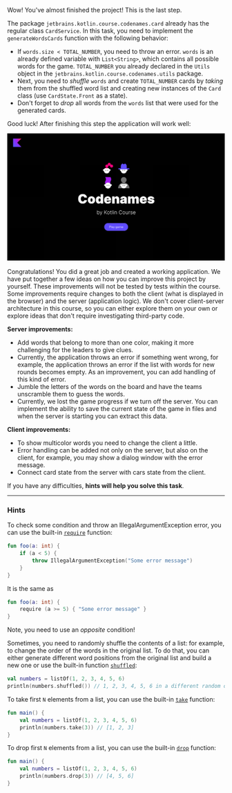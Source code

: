 Wow! You've almost finished the project! This is the last step.

The package `jetbrains.kotlin.course.codenames.card` already has the regular class `CardService`. In this task, you need to implement the `generateWordsCards` function with the following behavior:
- If `words.size < TOTAL_NUMBER`, you need to throw an error. `words` is an already defined variable with `List<String>`, which contains all possible words for the game. `TOTAL_NUMBER` you already declared in the `Utils` object in the `jetbrains.kotlin.course.codenames.utils` package.
- Next, you need to _shuffle_ `words` and create `TOTAL_NUMBER` cards by _taking_ them from the shuffled word list and creating new instances of the `Card` class (use `CardState.Front` as a state).
- Don't forget to _drop_ all words from the `words` list that were used for the generated cards.

Good luck! After finishing this step the application will work well:

![The current state of the game](../../utils/src/main/resources/images/states/codenames/state2.gif)

<div class="hint" title="Possible ways to extend the project">

Congratulations! You did a great job and created a working application.
We have put together a few ideas on how you can improve this project by yourself.
These improvements will not be tested by tests within the course.
Some improvements require changes to both the client (what is displayed in the browser)
and the server (application logic).
We don't cover client-server architecture in this course,
so you can either explore them on your own or explore ideas that don't require investigating third-party code.

**Server improvements:**

- Add words that belong to more than one color, making it more challenging for the leaders to give clues.
- Currently, the application throws an error if something went wrong,
  for example, the application throws an error if the list with words for new rounds becomes empty.
  As an improvement, you can add handling of this kind of error.
- Jumble the letters of the words on the board and have the teams unscramble them to guess the words.
- Currently, we lost the game progress if we turn off the server.
  You can implement the ability to save the current state of the game in files
  and when the server is starting you can extract this data.

**Client improvements:**

- To show multicolor words you need to change the client a little.
- Error handling can be added not only on the server, but also on the client,
  for example, you may show a dialog window with the error message.
- Connect card state from the server with cars state from the client.
</div>

If you have any difficulties, **hints will help you solve this task**.

----

### Hints

<div class="hint" title="The `require` built-in function">

To check some condition and throw an IllegalArgumentException error, you can use the built-in [`require`](https://kotlinlang.org/api/latest/jvm/stdlib/kotlin/require.html) function:

```kotlin
fun foo(a: int) {
    if (a < 5) {
        throw IllegalArgumentException("Some error message")
    }
}
```

It is the same as

```kotlin
fun foo(a: int) {
    require (a >= 5) { "Some error message" }
}
```
Note, you need to use an _opposite_ condition!
</div>

<div class="hint" title="The `shuffled` built-in function">

Sometimes, you need to randomly shuffle the contents of a list: for example,
to change the order of the words in the original list.
To do that, you can either generate different word positions from the original list and build a new one
or use the built-in function [`shuffled`](https://kotlinlang.org/api/latest/jvm/stdlib/kotlin.collections/shuffled.html):

  ```kotlin
  val numbers = listOf(1, 2, 3, 4, 5, 6)
  println(numbers.shuffled()) // 1, 2, 3, 4, 5, 6 in a different random order
  ```
</div>

<div class="hint" title="How to take first N elements from a list?">

To take first `N` elements from a list, you can use the built-in [`take`](https://kotlinlang.org/api/latest/jvm/stdlib/kotlin.collections/take.html) function:
```kotlin
fun main() {
    val numbers = listOf(1, 2, 3, 4, 5, 6)
    println(numbers.take(3)) // [1, 2, 3]
}
```
</div>


<div class="hint" title="How to drop first N elements from a list?">

To drop first `N` elements from a list, you can use the built-in [`drop`](https://kotlinlang.org/api/latest/jvm/stdlib/kotlin.collections/drop.html) function:
```kotlin
fun main() {
    val numbers = listOf(1, 2, 3, 4, 5, 6)
    println(numbers.drop(3)) // [4, 5, 6]
}
```
</div>
